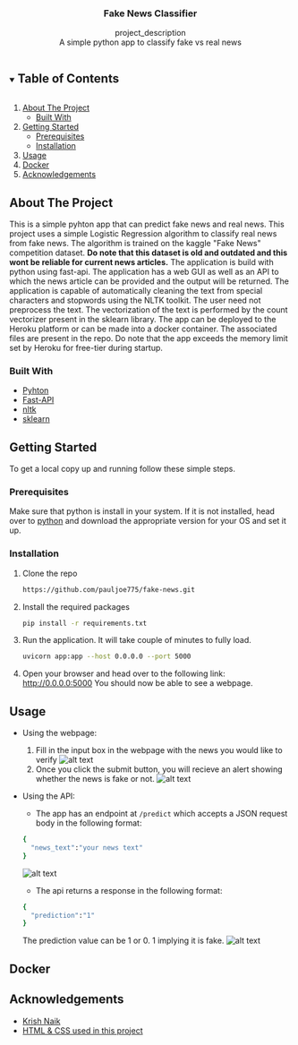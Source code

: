 <p align="center">

  <h3 align="center">Fake News Classifier</h3>

  <p align="center">
    project_description
    </br>
	A simple python app to classify fake vs real news
  </p>
</p>

<!-- TABLE OF CONTENTS -->
<details open="open">
  <summary><h2 style="display: inline-block">Table of Contents</h2></summary>
  <ol>
    <li>
      <a href="#about-the-project">About The Project</a>
      <ul>
        <li><a href="#built-with">Built With</a></li>
      </ul>
    </li>
    <li>
      <a href="#getting-started">Getting Started</a>
      <ul>
        <li><a href="#prerequisites">Prerequisites</a></li>
        <li><a href="#installation">Installation</a></li>
      </ul>
    </li>
    <li><a href="#usage">Usage</a></li>
	<li><a href="#docker">Docker</a></li>
    <li><a href="#acknowledgements">Acknowledgements</a></li>
  </ol>
</details>

<!-- ABOUT THE PROJECT -->

## About The Project

This is a simple pyhton app that can predict fake news and real news. This project uses a simple Logistic Regression algorithm to classify real news from fake news.
The algorithm is trained on the kaggle "Fake News" competition dataset. <b>Do note that this dataset is old and outdated and this wont be reliable for current news articles.</b>
The application is build with python using fast-api. The application has a web GUI as well as an API to which the news article can be provided and the output will be returned.
The application is capable of automatically cleaning the text from special characters and stopwords using the NLTK toolkit. The user need not preprocess the text. The vectorization of the text is performed by the count vectorizer present in the sklearn library.
The app can be deployed to the Heroku platform or can be made into a docker container. The associated files are present in the repo. Do note that the app exceeds the
memory limit set by Heroku for free-tier during startup.

### Built With

- [Pyhton](https://www.python.org/)
- [Fast-API](https://fastapi.tiangolo.com/)
- [nltk](https://www.nltk.org/)
- [sklearn](https://scikit-learn.org/stable/)

<!-- GETTING STARTED -->

## Getting Started

To get a local copy up and running follow these simple steps.

### Prerequisites

Make sure that python is install in your system. If it is not installed, head over to [python](https://www.python.org/downloads/) and download the appropriate version for
your OS and set it up.

### Installation

1. Clone the repo
   ```sh
   https://github.com/pauljoe775/fake-news.git
   ```
2. Install the required packages
   ```sh
   pip install -r requirements.txt
   ```
3. Run the application. It will take couple of minutes to fully load.
   ```sh
   uvicorn app:app --host 0.0.0.0 --port 5000
   ```
4. Open your browser and head over to the following link:
   http://0.0.0.0:5000
   You should now be able to see a webpage.

<!-- USAGE EXAMPLES -->

## Usage

- Using the webpage:
  1.  Fill in the input box in the webpage with the news you would like to verify
      ![alt text](https://raw.githubusercontent.com/pauljoe775/fake-news/main/screenshots/image1.jpg)
  2.  Once you click the submit button, you will recieve an alert showing whether the news is fake or not.
      ![alt text](https://github.com/pauljoe775/fake-news/screenshots/image2.jpg?raw=true)
- Using the API:

  - The app has an endpoint at `/predict` which accepts a JSON request body in the following format:

  ```sh
  {
  	"news_text":"your news text"
  }
  ```

  ![alt text](https://github.com/pauljoe775/fake-news/screenshots/image3.jpg?raw=true)

  - The api returns a response in the following format:

  ```sh
  {
  	"prediction":"1"
  }
  ```

  The prediction value can be 1 or 0. 1 implying it is fake.
  ![alt text](https://github.com/pauljoe775/fake-news/screenshots/image4.jpg?raw=true)

## Docker

<!-- ACKNOWLEDGEMENTS -->

## Acknowledgements

- [Krish Naik](https://www.youtube.com/watch?v=MO5n5JaRotc)
- [HTML & CSS used in this project](https://codepen.io/krisantuswanandi/pen/KxrgeZ)
